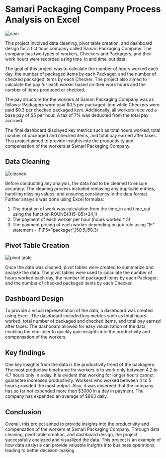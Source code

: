 # Samari Packaging Company Process Analysis on Excel

![sam](https://user-images.githubusercontent.com/37171086/230789590-da5fc3e0-521b-49ab-a287-ec314406a060.png)


This project involved data cleaning, pivot table creation, and dashboard design for a fictitious company called Samari Packaging Company. The company has two types of workers, Checkers and Packagers, and their work hours were recorded using time_in and time_out data.

The goal of this project was to calculate the number of hours worked each day, the number of packaged items by each Packager, and the number of checked packaged items by each Checker. The project also aimed to calculate the pay for each worker based on their work hours and the number of items produced or checked.

The pay structure for the workers at Samari Packaging Company was as follows: Packagers were paid $0.5 per packaged item while Checkers were paid $0.3 per checked packaged item. Additionally, all workers received a base pay of $5 per hour. A tax of 7% was deducted from the total pay accrued.

The final dashboard displayed key metrics such as total hours worked, total number of packaged and checked items, and total pay earned after taxes. This project aimed to provide insights into the productivity and compensation of the workers at Samari Packaging Company.

**Data Cleaning**
---
![cleaned](https://user-images.githubusercontent.com/37171086/232362017-0e39d27d-2d07-48cd-a49c-a1284f5579d7.png)

Before conducting any analysis, the data had to be cleaned to ensure accuracy. The cleaning process included removing any duplicate entries, handling missing values, and ensuring consistency in the data format. Further analysis was done using Excel formulas:
1. The duration of work was calculation from the time_in and time_out using the function ROUND((H5-G5)*24,1)
2. The payment of each worker per hour (hours worked * 5)
3. The payment pricing of each worker depending on job role using "IF" statement - IF(F5="packager",I5*0.5,I5*0.3)

**Pivot Table Creation**
---
![pivot table](https://user-images.githubusercontent.com/37171086/232361759-fab41adc-e274-441e-9410-f0f6b66af42c.png)

Once the data was cleaned, pivot tables were created to summarize and analyze the data. The pivot tables were used to calculate the number of hours worked each day, the number of packaged items by each Packager, and the number of checked packaged items by each Checker.

**Dashboard Design**
---
To provide a visual representation of the data, a dashboard was created using Excel. The dashboard included key metrics such as total hours worked, total number of packaged and checked items, and total pay earned after taxes. The dashboard allowed for easy visualization of the data, enabling the end-user to quickly gain insights into the productivity and compensation of the workers.

**Key findings**
---
One key insights from the data is the productivity trend of the packagers. The most productive timeframe for workers is to work only between 4.2 to 4.7 hours only in a day. It is evident that working for longer hours cannot guarantee increased productivity. Workers who worked between 4 to 5 hours provided the most output. Also, it was observed that the company has so far not expended more than $3000 in a day in payment. The company has expended an average of $863 daily.

**Conclusion**
---
Overall, this project aimed to provide insights into the productivity and compensation of the workers at Samari Packaging Company. Through data cleaning, pivot table creation, and dashboard design, the project successfully analyzed and visualized the data. This project is an example of how data analysis can provide valuable insights into business operations, leading to better decision-making.
